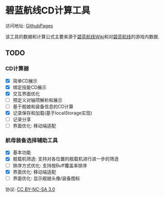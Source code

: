 # 碧蓝航线CD计算工具

访问地址: [GithubPages](https://autumnsun1996.github.io/AzurLaneCDTool/)

该工具的数据和计算公式主要来源于[碧蓝航线Wiki](https://wiki.biligame.com/blhx/%E9%A6%96%E9%A1%B5)和对[碧蓝航线](https://game.bilibili.com/blhx/)的游戏内数据.


## TODO
### CD计算器
- [x] 简单CD展示
- [x] 绑定技能CD展示
- [x] 交互界面优化
- [ ] 预定义对轴项解析和展示
- [ ] 基于舰娘和装备信息的CD计算
- [x] 记录保存和加载(基于localStorage实现)
- [ ] 记录分享
- [ ] 界面优化: 移动端适配

### 航母装备选择辅助工具
- [x] 基本功能
- [x] 舰载机筛选: 支持对各位置的舰载机进行进一步的筛选
- [ ] 排序方式优化: 支持按Buff覆盖率排序
- [x] 界面优化: 移动端适配
- [ ] 界面优化: 显示舰娘头像/装备图标

协议: [CC BY-NC-SA 3.0](https://creativecommons.org/licenses/by-nc-sa/3.0/legalcode)
